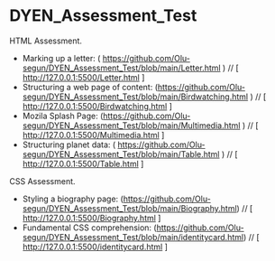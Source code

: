 # DYEN_Assessment_Test

HTML Assessment.

- Marking up a letter: ( https://github.com/Olu-segun/DYEN_Assessment_Test/blob/main/Letter.html ) // [ http://127.0.0.1:5500/Letter.html ]
- Structuring a web page of content: (https://github.com/Olu-segun/DYEN_Assessment_Test/blob/main/Birdwatching.html ) // [  http://127.0.0.1:5500/Birdwatching.html ]
- Mozila Splash Page: (https://github.com/Olu-segun/DYEN_Assessment_Test/blob/main/Multimedia.html ) // [ http://127.0.0.1:5500/Multimedia.html ] 
- Structuring planet data: ( https://github.com/Olu-segun/DYEN_Assessment_Test/blob/main/Table.html ) // [ http://127.0.0.1:5500/Table.html ]



CSS Assessment.

- Styling a biography page: (https://github.com/Olu-segun/DYEN_Assessment_Test/blob/main/Biography.html) // [ http://127.0.0.1:5500/Biography.html ]
- Fundamental CSS comprehension: (https://github.com/Olu-segun/DYEN_Assessment_Test/blob/main/identitycard.html) // [ http://127.0.0.1:5500/identitycard.html ]



